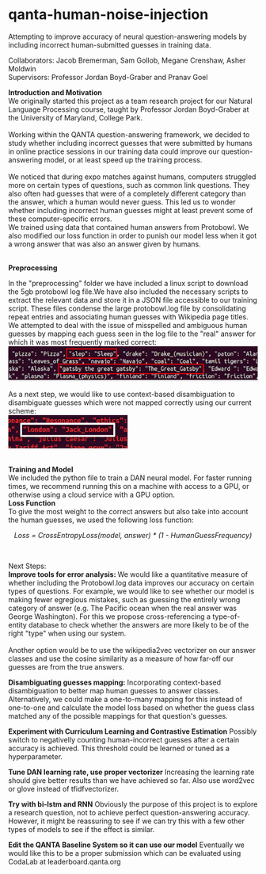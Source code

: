 # qanta-human-noise-injection
Attempting to improve accuracy of neural question-answering models by including incorrect human-submitted guesses in training data.

Collaborators: Jacob Bremerman, Sam Gollob, Megane Crenshaw, Asher Moldwin<br/>  Supervisors: Professor Jordan Boyd-Graber and Pranav Goel

<b>Introduction and Motivation</b><br/>
We originally started this project as a team research project for our Natural Language Processing course, taught by Professor Jordan Boyd-Graber at the University of Maryland, College Park.<br/> <br/>
Working within the QANTA question-answering framework, we decided to study whether including incorrect guesses that were submitted by humans in online practice sessions in our training data could improve our question-answering model, or at least speed up the training process.<br/><br/>
We noticed that during expo matches against humans, computers struggled more on certain types of questions, such as common link questions. They also often had guesses that were of a completely different category than the answer, which a human would never guess.  This led us to wonder whether including incorrect human guesses might at least prevent some of these computer-specific errors.	
We trained using data that contained human answers from Protobowl. We also modified our loss function in order to punish our model less when it got a wrong answer that was also an answer given by humans. <br/><br/>

<b>Preprocessing</b><br/>

In the "preprocessing" folder we have included a linux script to download the 5gb protobowl log file.We have also included the necessary scripts to extract the relevant data and store it in a JSON file accessible to our training script. These files condense the large protobowl.log file by consolidating repeat entries and associating human guesses with Wikipedia page titles. 
 We attempted to deal with the issue of misspelled and ambiguous human guesses by mapping each guess seen in the log file to the "real" answer for which it was most frequently marked correct:<br/>
![good mapping](https://github.com/amoldwin/qanta-human-noise-injection/blob/master/Images/mapping_good.png?raw=true)
<br/><br/>
As a next step, we would like to use context-based disambiguation to disambiguate guesses which were not mapped correctly using our current scheme:<br/>
![bad mapping](https://github.com/amoldwin/qanta-human-noise-injection/blob/master/Images/mapping_bad.png?raw=true)

 <br/>
 <b>Training and Model</b><br/>
We included the python file to train a DAN neural model. For faster running times, we recommend running this on a machine with access to a GPU, or otherwise using a cloud service with a GPU option. 
 <br/>
<b>Loss Function</b><br/>
To give the most weight to the correct answers but also take into account the human guesses, we used the following loss function:<br/>
 <p style="text-align: center;"><i>Loss = CrossEntropyLoss(model, answer) * (1 - HumanGuessFrequency)</i></p><br/>
 
 Next Steps:<br/>
 <b>Improve tools for error analysis: </b> We would like a quantitative measure of whether including the Protobowl.log data improves our accuracy on certain types of questions.  For example, we would like to see whether our model is making fewer egregious mistakes, such as guessing the entirely wrong category of answer (e.g. The Pacific ocean when the real answer was George Washington). For this we propose cross-referencing a type-of-entity database to check whether the answers are more likely to be of the right "type" when using our system.<br/><br/> Another option would be to use the wikipedia2vec vectorizer on our answer classes and use the cosine similarity as a measure of how far-off our guesses are from the true answers.
 
<b>Disambiguating guesses mapping:</b> Incorporating context-based disambiguation to better map human guesses to answer classes. Alternatively, we could make a one-to-many mapping for this instead of one-to-one and calculate the model loss based on whether the guess class matched any of the possible mappings for that question's guesses.<br/>

<b>Experiment with Curriculum Learning and Contrastive Estimation</b> Possibly switch to negativelly counting human-incorrect guesses after a certain accuracy is achieved. This threshold could be learned or tuned as a hyperparameter.<br/>

<b>Tune DAN learning rate, use proper vectorizer</b> Increasing the learning rate should give better results than we have achieved so far. Also use word2vec or glove instead of tfidfvectorizer. <br/>

<b>Try with bi-lstm and RNN</b> Obviously the purpose of this project is to explore a research question, not to achieve perfect question-answering accuracy. However, it might be reassuring to see if we can try this with a few other types of models to see if the effect is similar.

<b>Edit the QANTA Baseline System so it can use our model</b> Eventually we would like this to be a proper submission which can be evaluated using CodaLab at leaderboard.qanta.org<br/> 

 
